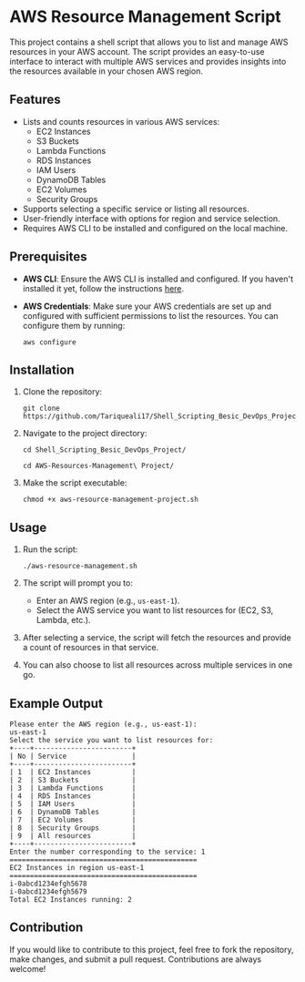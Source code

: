# AWS Resource Management Script

This project contains a shell script that allows you to list and manage AWS resources in your AWS account. The script provides an easy-to-use interface to interact with multiple AWS services and provides insights into the resources available in your chosen AWS region.

## Features

- Lists and counts resources in various AWS services:
  - EC2 Instances
  - S3 Buckets
  - Lambda Functions
  - RDS Instances
  - IAM Users
  - DynamoDB Tables
  - EC2 Volumes
  - Security Groups
- Supports selecting a specific service or listing all resources.
- User-friendly interface with options for region and service selection.
- Requires AWS CLI to be installed and configured on the local machine.

## Prerequisites

- **AWS CLI**: Ensure the AWS CLI is installed and configured. If you haven't installed it yet, follow the instructions [here](https://aws.amazon.com/cli/).
- **AWS Credentials**: Make sure your AWS credentials are set up and configured with sufficient permissions to list the resources. You can configure them by running:
  
  ```
  aws configure
  ```

## Installation

1. Clone the repository:
   ```
   git clone https://github.com/Tariqueali17/Shell_Scripting_Besic_DevOps_Project.git
   ```

2. Navigate to the project directory:
   ```
   cd Shell_Scripting_Besic_DevOps_Project/
   ```
   ```
   cd AWS-Resources-Management\ Project/
   ```

4. Make the script executable:
   ```
   chmod +x aws-resource-management-project.sh
   ```

## Usage

1. Run the script:
   ```
   ./aws-resource-management.sh
   ```

2. The script will prompt you to:
   - Enter an AWS region (e.g., `us-east-1`).
   - Select the AWS service you want to list resources for (EC2, S3, Lambda, etc.).

3. After selecting a service, the script will fetch the resources and provide a count of resources in that service.

4. You can also choose to list all resources across multiple services in one go.

## Example Output

```
Please enter the AWS region (e.g., us-east-1):
us-east-1
Select the service you want to list resources for:
+----+------------------------+
| No | Service                |
+----+------------------------+
| 1  | EC2 Instances          |
| 2  | S3 Buckets             |
| 3  | Lambda Functions       |
| 4  | RDS Instances          |
| 5  | IAM Users              |
| 6  | DynamoDB Tables        |
| 7  | EC2 Volumes            |
| 8  | Security Groups        |
| 9  | All resources          |
+----+------------------------+
Enter the number corresponding to the service: 1
==============================================
EC2 Instances in region us-east-1
==============================================
i-0abcd1234efgh5678
i-0abcd1234efgh5679
Total EC2 Instances running: 2
```

## Contribution

If you would like to contribute to this project, feel free to fork the repository, make changes, and submit a pull request. Contributions are always welcome!

